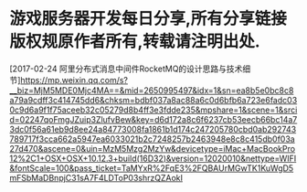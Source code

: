 # 游戏服务器开发每日分享,所有分享链接版权规原作者所有,转载请注明出处.

[2017-02-24 阿里分布式消息中间件RocketMQ的设计思路与技术细节]<https://mp.weixin.qq.com/s?__biz=MjM5MDE0Mjc4MA==&mid=2650995497&idx=1&sn=ea8b5e0bc8c8a79a9cdff3c414745dd6&chksm=bdbf037a8ac88a6c0d6bfb6a723e6fadc030c9d6a9f1f75aceeb32c05279d8b4ff3e3fdde235&mpshare=1&scene=1&srcid=02247qoFmgJZuip3ZlufvBew&key=d6d172a8c6f6237cb53eecb66bc14a73dc0f56a61eb9d8ee24a84773008fa1861b1d174c247205780cbd0ab292743789717f3cca662a5947ea6033021b2c7248257b2463948e8c8c415db0f03a27d470&ascene=0&uin=MzM5Mzg2MzYw&devicetype=iMac+MacBookPro12%2C1+OSX+OSX+10.12.3+build(16D32)&version=12020010&nettype=WIFI&fontScale=100&pass_ticket=TaMYxR%2FqE3%2FQBAUrMGwTK1KuWgD5mFSbMaDBnpjC31sA7F4LDToP03shrzQZAokI>
